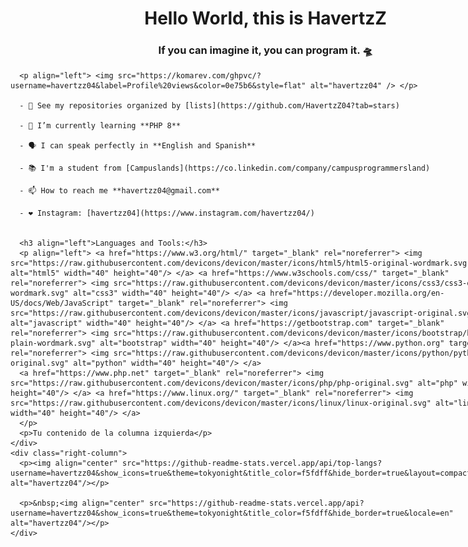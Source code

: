 <!DOCTYPE html>
<html>
<head>
  <style>
    .container {
      display: flex;
    }

    .left-column {
      flex: 1;
    }

    .right-column {
      flex: 1;
      text-align: right;
    }
  </style>
</head>
<body>
  <div class="container">
    <div class="left-column">
      <h1 align="center">Hello World, this is HavertzZ</h1>  
      <h3 align="center">If you can imagine it, you can program it. 🛸</h3>

      <p align="left"> <img src="https://komarev.com/ghpvc/?username=havertzz04&label=Profile%20views&color=0e75b6&style=flat" alt="havertzz04" /> </p>

      - 🔖 See my repositories organized by [lists](https://github.com/HavertzZ04?tab=stars)

      - 🌱 I’m currently learning **PHP 8**

      - 🗣️ I can speak perfectly in **English and Spanish**

      - 📚 I'm a student from [Campuslands](https://co.linkedin.com/company/campusprogrammersland)

      - 📫 How to reach me **havertzz04@gmail.com**

      - ❤️ Instagram: [havertzz04](https://www.instagram.com/havertzz04/)


      <h3 align="left">Languages and Tools:</h3>
      <p align="left"> <a href="https://www.w3.org/html/" target="_blank" rel="noreferrer"> <img src="https://raw.githubusercontent.com/devicons/devicon/master/icons/html5/html5-original-wordmark.svg" alt="html5" width="40" height="40"/> </a> <a href="https://www.w3schools.com/css/" target="_blank" rel="noreferrer"> <img src="https://raw.githubusercontent.com/devicons/devicon/master/icons/css3/css3-original-wordmark.svg" alt="css3" width="40" height="40"/> </a> <a href="https://developer.mozilla.org/en-US/docs/Web/JavaScript" target="_blank" rel="noreferrer"> <img src="https://raw.githubusercontent.com/devicons/devicon/master/icons/javascript/javascript-original.svg" alt="javascript" width="40" height="40"/> </a> <a href="https://getbootstrap.com" target="_blank" rel="noreferrer"> <img src="https://raw.githubusercontent.com/devicons/devicon/master/icons/bootstrap/bootstrap-plain-wordmark.svg" alt="bootstrap" width="40" height="40"/> </a><a href="https://www.python.org" target="_blank" rel="noreferrer"> <img src="https://raw.githubusercontent.com/devicons/devicon/master/icons/python/python-original.svg" alt="python" width="40" height="40"/> </a>
      <a href="https://www.php.net" target="_blank" rel="noreferrer"> <img src="https://raw.githubusercontent.com/devicons/devicon/master/icons/php/php-original.svg" alt="php" width="40" height="40"/> </a> <a href="https://www.linux.org/" target="_blank" rel="noreferrer"> <img src="https://raw.githubusercontent.com/devicons/devicon/master/icons/linux/linux-original.svg" alt="linux" width="40" height="40"/> </a> 
      </p>
      <p>Tu contenido de la columna izquierda</p>
    </div>
    <div class="right-column">
      <p><img align="center" src="https://github-readme-stats.vercel.app/api/top-langs?username=havertzz04&show_icons=true&theme=tokyonight&title_color=f5fdff&hide_border=true&layout=compact&locale=en" alt="havertzz04"/></p>

      <p>&nbsp;<img align="center" src="https://github-readme-stats.vercel.app/api?username=havertzz04&show_icons=true&theme=tokyonight&title_color=f5fdff&hide_border=true&locale=en" alt="havertzz04"/></p>
    </div>
  </div>
</body>
</html>



